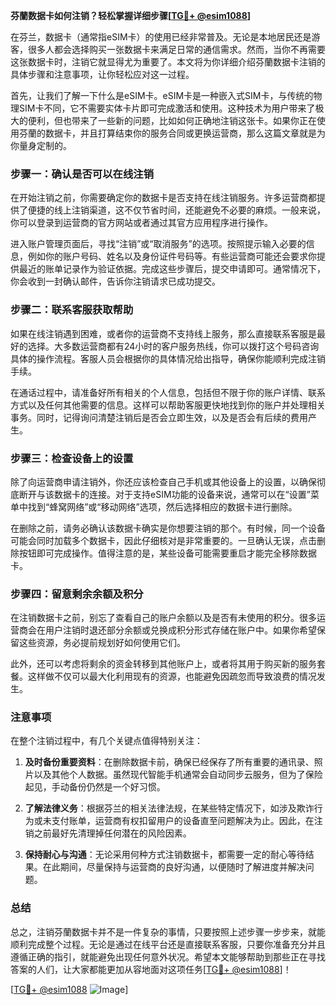 **芬蘭数据卡如何注销？轻松掌握详细步骤[[TG💪+ @esim1088](https://t.me/s/esim1088)]**

在芬兰，数据卡（通常指eSIM卡）的使用已经非常普及。无论是本地居民还是游客，很多人都会选择购买一张数据卡来满足日常的通信需求。然而，当你不再需要这张数据卡时，注销它就显得尤为重要了。本文将为你详细介绍芬蘭数据卡注销的具体步骤和注意事项，让你轻松应对这一过程。

首先，让我们了解一下什么是eSIM卡。eSIM卡是一种嵌入式SIM卡，与传统的物理SIM卡不同，它不需要实体卡片即可完成激活和使用。这种技术为用户带来了极大的便利，但也带来了一些新的问题，比如如何正确地注销这张卡。如果你正在使用芬蘭的数据卡，并且打算结束你的服务合同或更换运营商，那么这篇文章就是为你量身定制的。

### 步骤一：确认是否可以在线注销

在开始注销之前，你需要确定你的数据卡是否支持在线注销服务。许多运营商都提供了便捷的线上注销渠道，这不仅节省时间，还能避免不必要的麻烦。一般来说，你可以登录到运营商的官方网站或者通过其官方应用程序进行操作。

进入账户管理页面后，寻找“注销”或“取消服务”的选项。按照提示输入必要的信息，例如你的账户号码、姓名以及身份证件号码等。有些运营商可能还会要求你提供最近的账单记录作为验证依据。完成这些步骤后，提交申请即可。通常情况下，你会收到一封确认邮件，告诉你注销请求已成功提交。

### 步骤二：联系客服获取帮助

如果在线注销遇到困难，或者你的运营商不支持线上服务，那么直接联系客服是最好的选择。大多数运营商都有24小时的客户服务热线，你可以拨打这个号码咨询具体的操作流程。客服人员会根据你的具体情况给出指导，确保你能顺利完成注销手续。

在通话过程中，请准备好所有相关的个人信息，包括但不限于你的账户详情、联系方式以及任何其他需要的信息。这样可以帮助客服更快地找到你的账户并处理相关事务。同时，记得询问清楚注销后是否会立即生效，以及是否会有后续的费用产生。

### 步骤三：检查设备上的设置

除了向运营商申请注销外，你还应该检查自己手机或其他设备上的设置，以确保彻底断开与该数据卡的连接。对于支持eSIM功能的设备来说，通常可以在“设置”菜单中找到“蜂窝网络”或“移动网络”选项，然后选择相应的数据卡进行删除。

在删除之前，请务必确认该数据卡确实是你想要注销的那个。有时候，同一个设备可能会同时加载多个数据卡，因此仔细核对是非常重要的。一旦确认无误，点击删除按钮即可完成操作。值得注意的是，某些设备可能需要重启才能完全移除数据卡。

### 步骤四：留意剩余余额及积分

在注销数据卡之前，别忘了查看自己的账户余额以及是否有未使用的积分。很多运营商会在用户注销时退还部分余额或兑换成积分形式存储在账户中。如果你希望保留这些资源，务必提前规划好如何使用它们。

此外，还可以考虑将剩余的资金转移到其他账户上，或者将其用于购买新的服务套餐。这样做不仅可以最大化利用现有的资源，也能避免因疏忽而导致浪费的情况发生。

### 注意事项

在整个注销过程中，有几个关键点值得特别关注：

1. **及时备份重要资料**：在删除数据卡前，确保已经保存了所有重要的通讯录、照片以及其他个人数据。虽然现代智能手机通常会自动同步云服务，但为了保险起见，手动备份仍然是一个好习惯。
   
2. **了解法律义务**：根据芬兰的相关法律法规，在某些特定情况下，如涉及欺诈行为或未支付账单，运营商有权扣留用户的设备直至问题解决为止。因此，在注销之前最好先清理掉任何潜在的风险因素。

3. **保持耐心与沟通**：无论采用何种方式注销数据卡，都需要一定的耐心等待结果。在此期间，尽量保持与运营商的良好沟通，以便随时了解进度并解决问题。

### 总结

总之，注销芬蘭数据卡并不是一件复杂的事情，只要按照上述步骤一步步来，就能顺利完成整个过程。无论是通过在线平台还是直接联系客服，只要你准备充分并且遵循正确的指引，就能避免出现任何意外状况。希望本文能够帮助到那些正在寻找答案的人们，让大家都能更加从容地面对这项任务[[TG💪+ @esim1088](https://t.me/s/esim1088)]！

[[TG💪+ @esim1088](https://t.me/s/esim1088) ![Image](https://i.postimg.cc/4NQfJmqS/Snipaste-2025-05-13-00-14-12.png)]